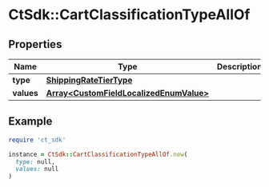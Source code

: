 # CtSdk::CartClassificationTypeAllOf

## Properties

| Name | Type | Description | Notes |
| ---- | ---- | ----------- | ----- |
| **type** | [**ShippingRateTierType**](ShippingRateTierType.md) |  | [optional] |
| **values** | [**Array&lt;CustomFieldLocalizedEnumValue&gt;**](CustomFieldLocalizedEnumValue.md) |  | [optional] |

## Example

```ruby
require 'ct_sdk'

instance = CtSdk::CartClassificationTypeAllOf.new(
  type: null,
  values: null
)
```

